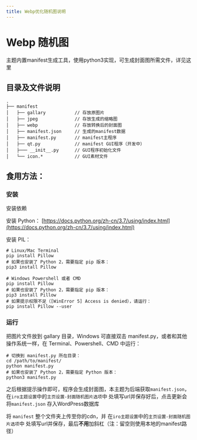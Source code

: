 ```yaml
---
title: Webp优化随机图说明
---
```

# Webp 随机图

主题内置manifest生成工具，使用python3实现，可生成封面图所需文件，详见这里

## 目录及文件说明
```
.
├── manifest
│   ├── gallary           // 存放原图片
│   ├── jpeg              // 存放生成的缩略图
│   ├── webp              // 存放转换后的封面图
│   ├── manifest.json     // 生成的manifest数据
│   ├── manifest.py       // manifest主程序
│   ├── qt.py             // manifest GUI程序（开发中）
│   ├─── __init__.py      // GUI程序初始化文件
│   └── icon.*            // GUI素材文件
```

## 食用方法：

### 安装

安装依赖

安装 Python： [https://docs.python.org/zh-cn/3.7/using/index.html](https://docs.python.org/zh-cn/3.7/using/index.html)

安装 PIL：

```Sh
# Linux/Mac Terminal
pip install Pillow
# 如果也安装了 Python 2，需要指定 pip 版本：
pip3 install Pillow

# Windows Powershell 或者 CMD
pip install Pillow
# 如果也安装了 Python 2，需要指定 pip 版本：
pip3 install Pillow
# 如果提示权限不足（[WinError 5] Access is denied），请运行：
pip install Pillow --user
```
### 运行

把图片文件放到 gallary 目录，Windows 可直接双击 manifest.py，或者和其他操作系统一样，在 Terminal、Powershell、CMD 中运行：

```Sh
# 切换到 manifest.py 所在目录：
cd /path/to/manifest/
python manifest.py
# 如果也安装了 Python 2，需要指定 Python 版本：
python3 manifest.py
```
之后根据提示操作即可，程序会生成封面图，本主题为后端获取`manifest.json`，在`iro主题设置`中的`主页设置-封面随机图片选项`中 处填写url并保存好后，点击更新会将`manifest.json` 存入WordPress数据库

将 `manifest` 整个文件夹上传至你的cdn，并 在`iro主题设置`中的`主页设置-封面随机图片选项`中 处填写url并保存，最后**不用**加斜杠（注：留空则使用本地的manifest路径）
